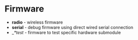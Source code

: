 Firmware
========

* __radio__ - wireless firmware
* __serial__ - debug firmware using direct wired serial connection
* __*_test__ - firmware to test specific hardware submodule
